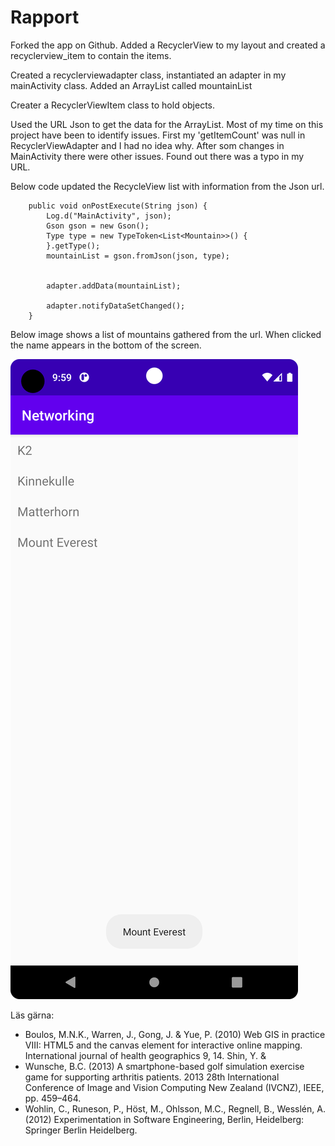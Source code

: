 
# Rapport

Forked the app on Github.
Added a RecyclerView to my layout and created a recyclerview_item to contain the items.

Created a recyclerviewadapter class, instantiated an adapter in my mainActivity class.
Added an ArrayList<Mountain> called mountainList 

Creater a RecyclerViewItem class to hold objects.

Used the URL Json to get the data for the ArrayList.
Most of my time on this project have been to identify issues. 
First my 'getItemCount' was null in RecyclerViewAdapter and I had no idea why.
After som changes in MainActivity there were other issues. 
Found out there was a typo in my URL. 


Below code updated the RecycleView list with information from the Json url.

```
    public void onPostExecute(String json) {
        Log.d("MainActivity", json);
        Gson gson = new Gson();
        Type type = new TypeToken<List<Mountain>>() {
        }.getType();
        mountainList = gson.fromJson(json, type);


        adapter.addData(mountainList);

        adapter.notifyDataSetChanged();
    }
```

Below image shows a list of mountains gathered from the url.
When clicked the name appears in the bottom of the screen.

![](Screenshot1.png)

Läs gärna:

- Boulos, M.N.K., Warren, J., Gong, J. & Yue, P. (2010) Web GIS in practice VIII: HTML5 and the canvas element for interactive online mapping. International journal of health geographics 9, 14. Shin, Y. &
- Wunsche, B.C. (2013) A smartphone-based golf simulation exercise game for supporting arthritis patients. 2013 28th International Conference of Image and Vision Computing New Zealand (IVCNZ), IEEE, pp. 459–464.
- Wohlin, C., Runeson, P., Höst, M., Ohlsson, M.C., Regnell, B., Wesslén, A. (2012) Experimentation in Software Engineering, Berlin, Heidelberg: Springer Berlin Heidelberg.
